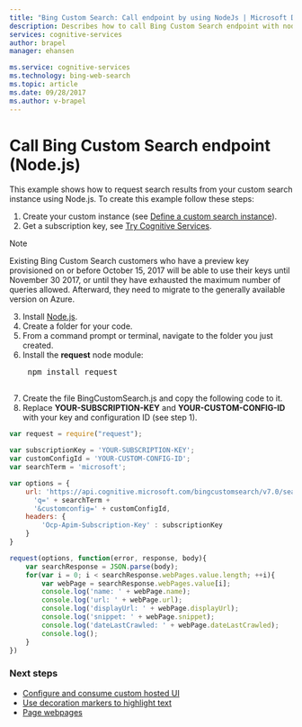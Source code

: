 ```yaml
---
title: "Bing Custom Search: Call endpoint by using NodeJs | Microsoft Docs"
description: Describes how to call Bing Custom Search endpoint with nodejs
services: cognitive-services
author: brapel
manager: ehansen

ms.service: cognitive-services
ms.technology: bing-web-search
ms.topic: article
ms.date: 09/28/2017
ms.author: v-brapel
---
```


# Call Bing Custom Search endpoint (Node.js)

This example shows how to request search results from your custom search instance using Node.js. To create this example follow these steps:

1. Create your custom instance (see [Define a custom search instance](define-your-custom-view.md)).
2. Get a subscription key, see [Try Cognitive Services](https://azure.microsoft.com/try/cognitive-services/?api=bing-custom-search-api).  

  >[!NOTE]  
  >Existing Bing Custom Search customers who have a preview key provisioned on or before October 15, 2017 will be able to use their keys until November 30 2017, or until they have exhausted the maximum number of queries allowed. Afterward, they need to migrate to the generally available version on Azure.  

3. Install [Node.js](https://www.nodejs.org/).
4. Create a folder for your code.
5. From a command prompt or terminal, navigate to the folder you just created.
6. Install the **request** node module:
    <pre>
    npm install request
    </pre>
7. Create the file BingCustomSearch.js and copy the following code to it.
8. Replace **YOUR-SUBSCRIPTION-KEY** and **YOUR-CUSTOM-CONFIG-ID** with your key and configuration ID (see step 1).

``` Node.js
var request = require("request");

var subscriptionKey = 'YOUR-SUBSCRIPTION-KEY';
var customConfigId = 'YOUR-CUSTOM-CONFIG-ID';
var searchTerm = 'microsoft';

var options = {
    url: 'https://api.cognitive.microsoft.com/bingcustomsearch/v7.0/search?' + 
      'q=' + searchTerm + 
      '&customconfig=' + customConfigId,
    headers: {
        'Ocp-Apim-Subscription-Key' : subscriptionKey
    }
}

request(options, function(error, response, body){
    var searchResponse = JSON.parse(body);
    for(var i = 0; i < searchResponse.webPages.value.length; ++i){
        var webPage = searchResponse.webPages.value[i];
        console.log('name: ' + webPage.name);
        console.log('url: ' + webPage.url);
        console.log('displayUrl: ' + webPage.displayUrl);
        console.log('snippet: ' + webPage.snippet);
        console.log('dateLastCrawled: ' + webPage.dateLastCrawled);
        console.log();
    }
})
```

### Next steps
- [Configure and consume custom hosted UI](./hosted-ui.md)
- [Use decoration markers to highlight text](./hit-highlighting.md)
- [Page webpages](./page-webpages.md)